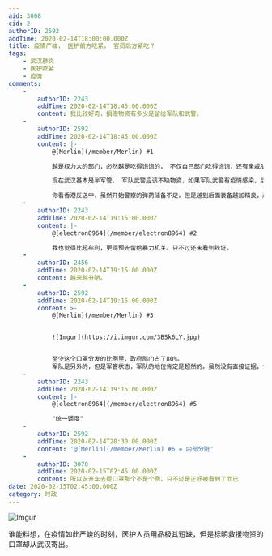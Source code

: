 ```yaml
---
aid: 3008
cid: 2
authorID: 2592
addTime: 2020-02-14T18:00:00.000Z
title: 疫情严峻， 医护前方吃紧， 官员后方紧吃？
tags:
    - 武汉肺炎
    - 医护吃紧
    - 疫情
comments:
    -
        authorID: 2243
        addTime: 2020-02-14T18:45:00.000Z
        content: 我比较好奇，捐赠物资有多少是留给军队和武警。
    -
        authorID: 2592
        addTime: 2020-02-14T18:45:00.000Z
        content: |-
            @[Merlin](/member/Merlin) #1

            越是权力大的部门，必然越是吃得饱饱的， 不仅自己部门吃得饱饱，还有亲戚朋友各种关系都得吃的饱饱，才能往下漏给 文化宫这种没有实权的部门。

            现在武汉基本是半军管， 军队武警应该不缺物资，如果军队武警有疫情感染，后果严重，一是治疗防护难，二是可能维稳不力。

            你看香港反送中，虽然开始警察的弹药储备不足，但是越到后面装备越加精良，越加全面。
    -
        authorID: 2243
        addTime: 2020-02-14T19:15:00.000Z
        content: |-
            @[electron8964](/member/electron8964) #2

            我也觉得比起牟利，更得预先留给暴力机关。只不过还未看到铁证。
    -
        authorID: 2456
        addTime: 2020-02-14T19:15:00.000Z
        content: 越来越丑陋。
    -
        authorID: 2592
        addTime: 2020-02-14T19:15:00.000Z
        content: >-
            @[Merlin](/member/Merlin) #3


            ![Imgur](https://i.imgur.com/3BSk6LY.jpg)


            至少这个口罩分发的比例里，政府部门占了80%。
            军队是另外的，但是军管状态，军队的地位肯定是超然的。虽然没有直接证据，但是多少可以预知一点。 （应该也永远不会有证据，除非内部斗争泄漏）
    -
        authorID: 2243
        addTime: 2020-02-14T19:15:00.000Z
        content: |-
            @[electron8964](/member/electron8964) #5

            "统一调度"
    -
        authorID: 2592
        addTime: 2020-02-14T20:30:00.000Z
        content: '@[Merlin](/member/Merlin) #6 = 内部分赃'
    -
        authorID: 3078
        addTime: 2020-02-15T02:45:00.000Z
        content: 所以说开车去提口罩那个不是个例，只不过是正好被看到了而已
date: 2020-02-15T02:45:00.000Z
category: 时政
---
```


![Imgur](https://i.imgur.com/6Htx4BG.jpg)

谁能料想，在疫情如此严峻的时刻，医护人员用品极其短缺，但是标明救援物资的口罩却从武汉寄出。
